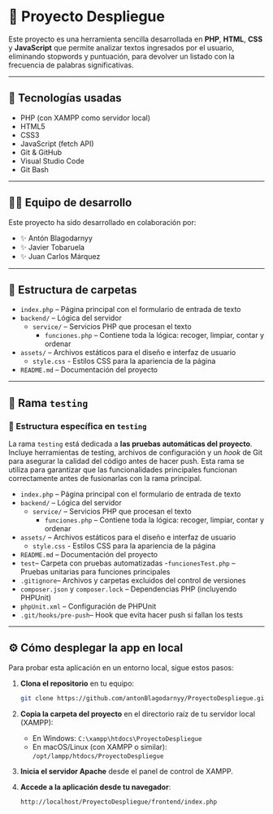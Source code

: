 # 🧠 Proyecto Despliegue

Este proyecto es una herramienta sencilla desarrollada en **PHP**, **HTML**, **CSS** y **JavaScript** que permite analizar textos ingresados por el usuario, eliminando stopwords y puntuación, para devolver un listado con la frecuencia de palabras significativas.

---

## 🚀 Tecnologías usadas

- PHP (con XAMPP como servidor local)
- HTML5
- CSS3
- JavaScript (fetch API)
- Git & GitHub
- Visual Studio Code
- Git Bash

---

## 👨‍💻 Equipo de desarrollo

Este proyecto ha sido desarrollado en colaboración por:

- ✨ Antón Blagodarnyy
- ✨ Javier Tobaruela
- ✨ Juan Carlos Márquez

---

## 📁 Estructura de carpetas
- `index.php` – Página principal con el formulario de entrada de texto
- `backend/` – Lógica del servidor
  - `service/` – Servicios PHP que procesan el texto
    - `funciones.php` – Contiene toda la lógica: recoger, limpiar, contar y ordenar
- `assets/` – Archivos estáticos para el diseño e interfaz de usuario
   - `style.css` - Estilos CSS para la apariencia de la página
- `README.md` – Documentación del proyecto

---
## 🧪 Rama `testing`

### 📁 Estructura específica en `testing`
La rama `testing` está dedicada a **las pruebas automáticas del proyecto**. Incluye herramientas de testing, archivos de configuración y un *hook* de Git para asegurar la calidad del código antes de hacer push. Esta rama se utiliza para garantizar que las funcionalidades principales funcionan correctamente antes de fusionarlas con la rama principal.

- `index.php` – Página principal con el formulario de entrada de texto
- `backend/` – Lógica del servidor
  - `service/` – Servicios PHP que procesan el texto
    - `funciones.php` – Contiene toda la lógica: recoger, limpiar, contar y ordenar
- `assets/` – Archivos estáticos para el diseño e interfaz de usuario
   - `style.css` - Estilos CSS para la apariencia de la página
- `README.md` – Documentación del proyecto
- `test`– Carpeta con pruebas automatizadas
   -`funcionesTest.php` – Pruebas unitarias para funciones principales  
- `.gitignore`– Archivos y carpetas excluidos del control de versiones  
- `composer.json` y `composer.lock` – Dependencias PHP (incluyendo PHPUnit)  
- `phpUnit.xml` – Configuración de PHPUnit 
- `.git/hooks/pre-push`– Hook que evita hacer push si fallan los tests

---

## ⚙️ Cómo desplegar la app en local

Para probar esta aplicación en un entorno local, sigue estos pasos:

1. **Clona el repositorio** en tu equipo:
   ```bash
   git clone https://github.com/antonBlagodarnyy/ProyectoDespliegue.git
   
   ```

2. **Copia la carpeta del proyecto** en el directorio raíz de tu servidor local (XAMPP):
   - En Windows: `C:\xampp\htdocs\ProyectoDespliegue`
   - En macOS/Linux (con XAMPP o similar): `/opt/lampp/htdocs/ProyectoDespliegue`

3. **Inicia el servidor Apache** desde el panel de control de XAMPP.

4. **Accede a la aplicación desde tu navegador**:
   ```
   http://localhost/ProyectoDespliegue/frontend/index.php

   ```


